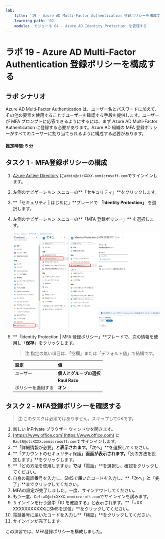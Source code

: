 ```yaml
---
lab:
    title: '19 - Azure AD Multi-Factor Authentication 登録ポリシーを構成する'
    learning path: '02'
    module: 'モジュール 04 - Azure AD Identity Protection を管理する'
---
```


# ラボ 19 - Azure AD Multi-Factor Authentication 登録ポリシーを構成する

## ラボ シナリオ

Azure AD Multi-Factor Authentication は、ユーザー名とパスワードに加えて、その他の要素を使用することでユーザーを確認する手段を提供します。ユーザーが MFA プロンプトに応答できるようにするには、まず Azure AD Multi-Factor Authentication に登録する必要があります。Azure AD 組織の MFA 登録ポリシーがすべてのユーザーに割り当てられるように構成する必要があります。

#### 推定時間: 5 分

## タスク 1 - MFA登録ポリシーの構成

1. [Azure Active Directory]( https://portal.azure.com/#blade/Microsoft_AAD_IAM/ActiveDirectoryMenuBlade/Overview) に`admin@ctcXXXX.onmicrosoft.com`でサインインします。

1. 左側のナビゲーション メニューの**「セキュリティ」**をクリックします。

1. **「セキュリティ | はじめに」**ブレードで **「Identity Protection」** を選択します。

1. 左側のナビゲーション メニューの**「MFA 登録ポリシー」** を選択します。

    ![参照パスが強調表示された 「MFA 登録ポリシー」ページを表示する画面イメージ](./media/lp2-mod4-browse-to-mfa-registration-policy.png)

1. **「Identity Protection | MFA 登録ポリシー」**ブレードで、次の情報を使用し「**保存**」をクリックします。

    > 注:指定の無い項目は、「空欄」または「デフォルト値」で結構です。

    | **設定**           | **値**                   |
    | :----------------- | ------------------------ |
    | ユーザー           | **個人とグループの選択** |
    |                    | **Raul Razo**            |
    | ポリシーを適用する | **オン**                 |



## タスク 2 - MFA登録ポリシーを確認する

> 注:このタスクは必須ではありません。スキップしてOKです。

1. 新しい InPrivate ブラウザー ウィンドウを開きます。
2. [https://www.office.com](https://www.office.com) に`RaulR@ctcXXXX.onmicrosoft.com`でサインインします。
3. **「詳細情報が必要」**と表示されます。**「次へ」**を選択してください。
4. **「アカウントのセキュリティ保護」**画面が表示されます。**「別の方法を設定します」**をクリックします。
5. **「どの方法を使用しますか」**では**「電話」**を選択し、確認をクリックしてください。
6. 自身の電話番号を入力し、SMSで届いたコードを入力し、**「次へ」**と**「完了」**までクリックしてください。
7. MFAの設定が完了しました。一度、サインアウトしてください。
8. もう一度、`DeliaD@ctcXXXX.onmicrosoft.com`でサインインを試みます。
9. サインインを行う途中「ID を確認する」と表示されます。**「+XX XXXXXXXXXXXにSMSを送信」**をクリックしてください。
10. 電話番号に届いたコードを入力し**「検証」**をクリックしてください。
11. サインインが完了します。



この演習では、MFA登録ポリシーを構成しました。
